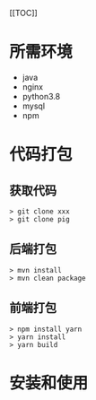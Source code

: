 [[TOC]]

# 所需环境
+ java
+ nginx
+ python3.8
+ mysql
+ npm

# 代码打包
## 获取代码
```
> git clone xxx
> git clone pig
```
## 后端打包
```
> mvn install
> mvn clean package
```
## 前端打包
```
> npm install yarn
> yarn install
> yarn build
```

# 安装和使用

